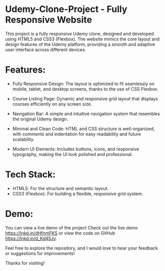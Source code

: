 # Udemy-Clone-Project - Fully Responsive Website

This project is a fully responsive Udemy clone, designed and developed using HTML5 and CSS3 (Flexbox). The website mimics the core layout and design features of the Udemy platform, providing a smooth and adaptive user interface across different devices.

# Features:

* Fully Responsive Design: The layout is optimized to fit seamlessly on mobile, tablet, and desktop screens, thanks to the use of CSS Flexbox.

* Course Listing Page: Dynamic and responsive grid layout that displays courses efficiently on any screen size.

* Navigation Bar: A simple and intuitive navigation system that resembles the original Udemy design.

* Minimal and Clean Code: HTML and CSS structure is well-organized, with comments and indentation for easy readability and future scalability.

* Modern UI Elements: Includes buttons, icons, and responsive typography, making the UI look polished and professional.

# Tech Stack:

* HTML5: For the structure and semantic layout.
* CSS3 (Flexbox): For building a flexible, responsive grid system.

# Demo:

You can view a live demo of the project Check out the live demo https://lnkd.in/dHfnmFKS
or view the code on GitHub https://lnkd.in/d_Kd45Jv.

Feel free to explore the repository, and I would love to hear your feedback or suggestions for improvements!

Thanks for visiting!

